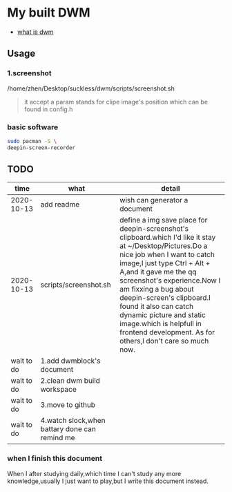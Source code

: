 # My built DWM

- [what is dwm](./docs/dwm.md)

## Usage

### 1.screenshot

/home/zhen/Desktop/suckless/dwm/scripts/screenshot.sh

> it accept a param stands for clipe image's position which can be found in config.h



### basic software

```sh
sudo pacman -S \
deepin-screen-recorder
```


## TODO
| time       | what                                          | detail                                                                                                                                                                                                                                                                                                                                                                                                                         |
|------------|-----------------------------------------------|--------------------------------------------------------------------------------------------------------------------------------------------------------------------------------------------------------------------------------------------------------------------------------------------------------------------------------------------------------------------------------------------------------------------------------|
| 2020-10-13 | add readme                                    | wish can generator a document                                                                                                                                                                                                                                                                                                                                                                                                  |
| 2020-10-13 | scripts/screenshot.sh                         | define a  img save place for deepin-screenshot's clipboard.which I'd like it stay at ~/Desktop/Pictures.Do a nice job when I want to catch image,I just type Ctrl + Alt + A,and it gave me the qq screenshot's experience.Now I am fixxing a bug about deepin-screen's clipboard.I found it also can catch dynamic picture and static image.which is helpfull in frontend development. As for others,I don't care so much now. |
| wait to do | 1.add dwmblock's document                     |                                                                                                                                                                                                                                                                                                                                                                                                                                |
| wait to do | 2.clean dwm build workspace                   |                                                                                                                                                                                                                                                                                                                                                                                                                                |
| wait to do | 3.move to github                              |                                                                                                                                                                                                                                                                                                                                                                                                                                |
| wait to do | 4.watch slock,when battary done can remind me |                                                                                                                                                                                                                                                                                                                                                                                                                                |

### when I finish this document

When I after studying daily,which time I can't study any more knowledge,usually I just want to play,but I write this document instead.
